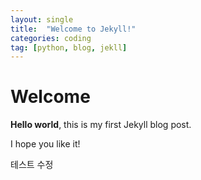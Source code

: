 ```yaml
---
layout: single
title:  "Welcome to Jekyll!"
categories: coding
tag: [python, blog, jekll]
---
```


# Welcome

**Hello world**, this is my first Jekyll blog post.

I hope you like it!

테스트 수정
